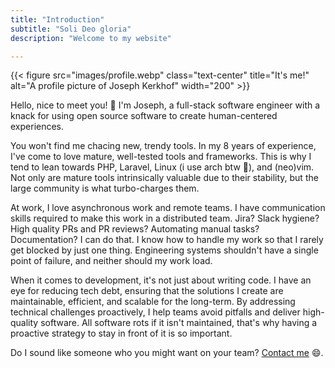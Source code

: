 ```yaml
---
title: "Introduction"
subtitle: "Soli Deo gloria"
description: "Welcome to my website"

---
```


{{< figure src="images/profile.webp" class="text-center" title="It's me!" alt="A profile picture of Joseph Kerkhof" width="200" >}}

Hello, nice to meet you! 👋 I'm Joseph, a full-stack software engineer with a knack for using open source software to create human-centered experiences.

You won't find me chacing new, trendy tools. In my 8 years of experience, I've come to love mature, well-tested tools and frameworks. This is why I tend to lean towards PHP, Laravel, Linux (i use arch btw 💙), and (neo)vim. Not only are mature tools intrinsically valuable due to their stability, but the large community is what turbo-charges them.

At work, I love asynchronous work and remote teams. I have communication skills required to make this work in a distributed team. Jira? Slack hygiene? High quality PRs and PR reviews? Automating manual tasks? Documentation? I can do that. I know how to handle my work so that I rarely get blocked by just one thing. Engineering systems shouldn't have a single point of failure, and neither should my work load.

When it comes to development, it's not just about writing code. I have an eye for reducing tech debt, ensuring that the solutions I create are maintainable, efficient, and scalable for the long-term. By addressing technical challenges proactively, I help teams avoid pitfalls and deliver high-quality software. All software rots if it isn't maintained, that's why having a proactive strategy to stay in front of it is so important.

Do I sound like someone who you might want on your team? [Contact me](/contact) 😄.
